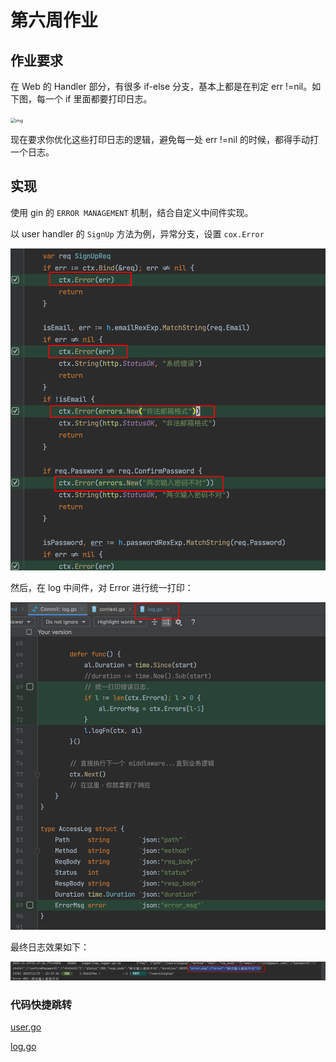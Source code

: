 # 第六周作业 

## 作业要求

在 Web 的 Handler 部分，有很多 if-else 分支，基本上都是在判定 err !=nil。如下图，每一个 if 里面都要打印日志。

<img src="https://static001.infoq.cn/resource/image/8d/28/8d04b1dea1f6a5d9df2aaaf6905e2c28.png" alt="img" style="zoom:50%;" />

现在要求你优化这些打印日志的逻辑，避免每一处 err !=nil 的时候，都得手动打一个日志。

## 实现

使用 gin 的 `ERROR MANAGEMENT` 机制，结合自定义中间件实现。

以 user handler 的 `SignUp` 方法为例，异常分支，设置 `cox.Error`

![image-20231119225119910](pic/image-20231119225119910.png)

然后，在 log 中间件，对 Error 进行统一打印：

![image-20231119225254930](pic/image-20231119225254930.png)

最终日志效果如下：

![image-20231119225331017](pic/image-20231119225331017.png)

### 代码快捷跳转

[user.go](./webook/internal/web/user.go)

[log.go](./webook/internal/web/middleware/log.go)

